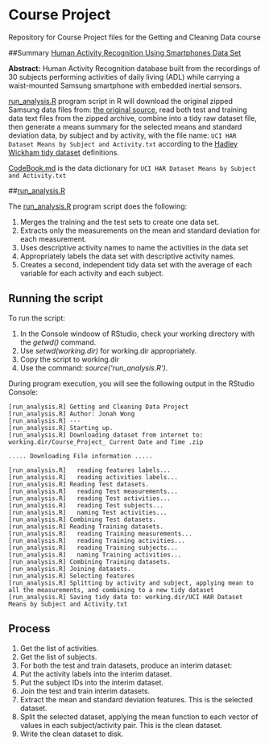 Course Project
=============

Repository for Course Project files for the Getting and Cleaning Data course

##Summary
[Human Activity Recognition Using Smartphones Data Set](http://archive.ics.uci.edu/ml/datasets/Human+Activity+Recognition+Using+Smartphones)

**Abstract:** Human Activity Recognition database built from the recordings of 30 subjects performing activities of daily living (ADL) while carrying a waist-mounted Samsung smartphone with embedded inertial sensors.

[run_analysis.R](https://github.com/wongjo/CourseProject/blob/master/run_analysis.R) program script in R will download the original zipped Samsung data files from: [the original source](https://d396qusza40orc.cloudfront.net/getdata%2Fprojectfiles%2FUCI%20HAR%20Dataset.zip), read both test and training data text files from the zipped archive, combine into a tidy raw dataset file, then generate a means summary for the selected means and standard deviation data, by subject and by activity, with the file name: `UCI HAR Dataset Means by Subject and Activity.txt` according to the [Hadley Wickham tidy dataset](http://vita.had.co.nz/papers/tidy-data.pdf) definitions.

[CodeBook.md](https://github.com/wongjo/CourseProject/blob/master/CodeBook.md) is the data dictionary for `UCI HAR Dataset Means by Subject and Activity.txt`

##[run_analysis.R](https://github.com/wongjo/CourseProject/blob/master/run_analysis.R)

The [run_analysis.R](https://github.com/wongjo/CourseProject/blob/master/run_analysis.R) program script does the following:

1. Merges the training and the test sets to create one data set.
2. Extracts only the measurements on the mean and standard deviation for each measurement.
3. Uses descriptive activity names to name the activities in the data set
4. Appropriately labels the data set with descriptive activity names.
5. Creates a second, independent tidy data set with the average of each variable for each activity and each subject.

## Running the script

To run the script:

1. In the Console windoow of RStudio, check your working directory with the _getwd()_ command.
2. Use _setwd(working.dir)_ for working.dir appropriately. 
3. Copy the script to working.dir
4. Use the command: *source('run_analysis.R')*. 

During program execution, you will see the following output in the RStudio Console:

```
[run_analysis.R] Getting and Cleaning Data Project
[run_analysis.R] Author: Jonah Wong
[run_analysis.R] --- 
[run_analysis.R] Starting up. 
[run_analysis.R] Downloading dataset from internet to:  working.dir/Course_Project_ Current Date and Time .zip

..... Downloading File information .....

[run_analysis.R]   reading features labels... 
[run_analysis.R]   reading activities labels... 
[run_analysis.R] Reading Test datasets. 
[run_analysis.R]   reading Test measurements... 
[run_analysis.R]   reading Test activities... 
[run_analysis.R]   reading Test subjects... 
[run_analysis.R]   naming Test activities...
[run_analysis.R] Combining Test datasets. 
[run_analysis.R] Reading Training datasets. 
[run_analysis.R]   reading Training measurements... 
[run_analysis.R]   reading Training activities... 
[run_analysis.R]   reading Training subjects... 
[run_analysis.R]   naming Training activities...
[run_analysis.R] Combining Training datasets. 
[run_analysis.R] Joining datasets. 
[run_analysis.R] Selecting features 
[run_analysis.R] Splitting by activity and subject, applying mean to all the measurements, and combining to a new tidy dataset 
[run_analysis.R] Saving tidy data to: working.dir/UCI HAR Dataset Means by Subject and Activity.txt 
```

## Process

1. Get the list of activities.
2. Get the list of subjects.
3. For both the test and train datasets, produce an interim dataset:
  4. Put the activity labels into the interim dataset.
  5. Put the subject IDs into the interim dataset.
6. Join the test and train interim datasets.
7. Extract the mean and standard deviation features. This is the selected dataset.
8. Split the selected dataset, applying the mean function to each vector of values in each subject/activity pair. This is the clean dataset.
9. Write the clean dataset to disk.
